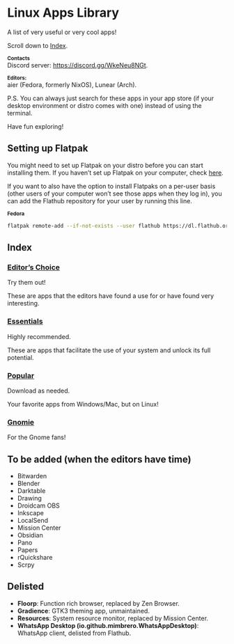 # Linux Apps Library

A list of very useful or very cool apps!

Scroll down to [Index](#index).

**<sub>Contacts</sub>**\
Discord server: https://discord.gg/WkeNeu8NGt.

**<sub>Editors:</sub>**\
aier (Fedora, formerly NixOS), Lunear (Arch).

P.S. You can always just search for these apps in your app store (if your desktop environment or distro comes with one) instead of using the terminal.

Have fun exploring!

## Setting up Flatpak

You might need to set up Flatpak on your distro before you can start installing them. If you haven’t set up Flatpak on your computer, check [here](https://flathub.org/setup).

If you want to also have the option to install Flatpaks on a per-user basis (other users of your computer won’t see those apps when they log in), you can add the Flathub repository for your user by running this line.

**<sub>Fedora</sub>**

```bash
flatpak remote-add --if-not-exists --user flathub https://dl.flathub.org/repo/flathub.flatpakrepo
```

## Index

### [Editor’s Choice](/docs/md/editorsChoice.md)

Try them out!

These are apps that the editors have found a use for or have found very interesting.

### [Essentials](/docs/md/essentials.md)

Highly recommended.

These are apps that facilitate the use of your system and unlock its full potential.

### [Popular](/docs/md/popular.md)

Download as needed.

Your favorite apps from Windows/Mac, but on Linux!

### [Gnomie](/docs/md/gnomie.md)

For the Gnome fans!

## To be added (when the editors have time)

- Bitwarden
- Blender
- Darktable
- Drawing
- Droidcam OBS
- Inkscape
- LocalSend
- Mission Center
- Obsidian
- Pano
- Papers
- rQuickshare
- Scrpy

## Delisted

- **Floorp**: Function rich browser, replaced by Zen Browser.
- **Gradience**: GTK3 theming app, unmaintained.
- **Resources**: System resource monitor, replaced by Mission Center.
- **WhatsApp Desktop (io.github.mimbrero.WhatsAppDesktop)**: WhatsApp client, delisted from Flathub.
